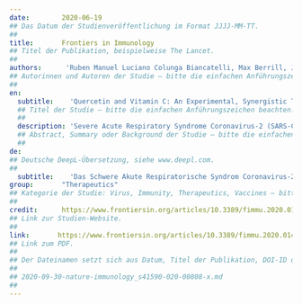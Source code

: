```yaml
---
date:        2020-06-19
## Das Datum der Studienveröffentlichung im Format JJJJ-MM-TT.
##
title:       Frontiers in Immunology 
## Titel der Publikation, beispielweise The Lancet.
##
authors:      'Ruben Manuel Luciano Colunga Biancatelli, Max Berrill, John D. Catravas & Paul E. Marik'
## Autorinnen und Autoren der Studie – bitte die einfachen Anführungszeichen beachten!
##
en:
  subtitle:    'Quercetin and Vitamin C: An Experimental, Synergistic Therapy for the Prevention and Treatment of SARS-CoV-2 Related Disease (COVID-19)'
  ## Titel der Studie – bitte die einfachen Anführungszeichen beachten!
  ##
  description: 'Severe Acute Respiratory Syndrome Coronavirus-2 (SARS-CoV-2) represents an emergent global threat which is straining worldwide healthcare capacity. As of May 27th, the disease caused by SARS-CoV-2 (COVID-19) has resulted in more than 340,000 deaths worldwide, with 100,000 deaths in the US alone. It is imperative to study and develop pharmacological treatments suitable for the prevention and treatment of COVID-19. Ascorbic acid is a crucial vitamin necessary for the correct functioning of the immune system. It plays a role in stress response and has shown promising results when administered to the critically ill. Quercetin is a well-known flavonoid whose antiviral properties have been investigated in numerous studies. There is evidence that vitamin C and quercetin co-administration exerts a synergistic antiviral action due to overlapping antiviral and immunomodulatory properties and the capacity of ascorbate to recycle quercetin, increasing its efficacy. Safe, cheap interventions which have a sound biological rationale should be prioritized for experimental use in the current context of a global health pandemic. We present the current evidence for the use of vitamin C and quercetin both for prophylaxis in high-risk populations and for the treatment of COVID-19 patients as an adjunct to promising pharmacological agents such as Remdesivir or convalescent plasma.'
  ## Abstract, Summary oder Background der Studie – bitte die einfachen Anführungszeichen beachten!
  ##
de: 
## Deutsche DeepL-Übersetzung, siehe www.deepl.com.
##
  subtitle:    'Das Schwere Akute Respiratorische Syndrom Coronavirus-2 (SARS-CoV-2) stellt eine neue globale Bedrohung dar, die die Kapazitäten des Gesundheitswesens weltweit überfordert. Bis zum 27. Mai hat die durch SARS-CoV-2 (COVID-19) verursachte Krankheit weltweit mehr als 340.000 Todesfälle gefordert, davon allein 100.000 in den USA. Die Erforschung und Entwicklung geeigneter pharmakologischer Behandlungen für die Vorbeugung und Behandlung von COVID-19 ist dringend erforderlich. Ascorbinsäure ist ein wichtiges Vitamin, das für das korrekte Funktionieren des Immunsystems notwendig ist. Es spielt eine Rolle bei der Stressreaktion und hat bei der Verabreichung an schwerkranke Menschen vielversprechende Ergebnisse gezeigt. Quercetin ist ein bekanntes Flavonoid, dessen antivirale Eigenschaften in zahlreichen Studien untersucht worden sind. Es gibt Hinweise darauf, dass die gleichzeitige Verabreichung von Vitamin C und Quercetin eine synergistische antivirale Wirkung hat, die auf sich überschneidende antivirale und immunmodulatorische Eigenschaften und die Fähigkeit von Ascorbat, Quercetin zu recyceln, zurückzuführen ist, was dessen Wirksamkeit erhöht. Sichere, kostengünstige Maßnahmen, die eine solide biologische Grundlage haben, sollten im aktuellen Kontext einer globalen Gesundheitspandemie vorrangig für den experimentellen Einsatz eingesetzt werden. Wir präsentieren die aktuellen Belege für den Einsatz von Vitamin C und Quercetin sowohl zur Prophylaxe in Hochrisikogruppen als auch zur Behandlung von COVID-19-Patienten als Ergänzung zu vielversprechenden pharmakologischen Wirkstoffen wie Remdesivir oder Rekonvaleszenzplasma.'
group:       "Therapeutics"
## Kategorie der Studie: Virus, Immunity, Therapeutics, Vaccines – bitte die Anführungszeichen beachten!
##
credit:      https://www.frontiersin.org/articles/10.3389/fimmu.2020.01451/full
## Link zur Studien-Website.
##
link:       https://www.frontiersin.org/articles/10.3389/fimmu.2020.01451/pdf
## Link zum PDF.
##
## Der Dateinamen setzt sich aus Datum, Titel der Publikation, DOI-ID der Studie (nach dem letzten Slash) und der Dateiendung zusammen. Bitte den Unterstrich vor der DOI-ID beachten!
##
## 2020-09-30-nature-immunology_s41590-020-00808-x.md
##
---
```

<object data="{{ page.link }}" style='height:calc(100vh - 400px); width: 100%' type='application/pdf'></object>